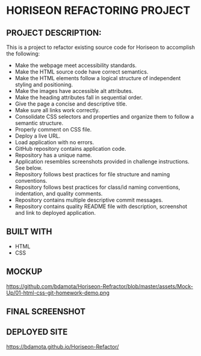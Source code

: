 # HORISEON REFACTORING PROJECT

## PROJECT DESCRIPTION:
This is a project to refactor existing source code for Horiseon to accomplish the following:
* Make the webpage meet accessibility standards.
* Make the HTML source code have correct semantics. 
* Make the HTML elements follow a logical structure of independent styling and positioning.
* Make the images have accessible alt attributes.
* Make the heading attributes fall in sequential order. 
* Give the page a concise and descriptive title. 
* Make sure all links work correctly. 
* Consolidate CSS selectors and properties and organize them to follow a semantic structure.  
* Properly comment on CSS file. 
* Deploy a live URL. 
* Load application with no errors. 
* GitHub repository contains application code. 
* Repository has a unique name. 
* Application resembles screenshots provided in challenge instructions. See below. 
* Repository follows best practices for file structure and naming conventions. 
* Repository follows best practices for class/id naming conventions, indentation, and quality comments. 
* Repository contains multiple descriptive commit messages. 
* Repository contains quality README file with description, screenshot and link to deployed application. 

## BUILT WITH 
* HTML 
* CSS

## MOCKUP
https://github.com/bdamota/Horiseon-Refractor/blob/master/assets/Mock-Up/01-html-css-git-homework-demo.png

## FINAL SCREENSHOT

## DEPLOYED SITE
https://bdamota.github.io/Horiseon-Refactor/

